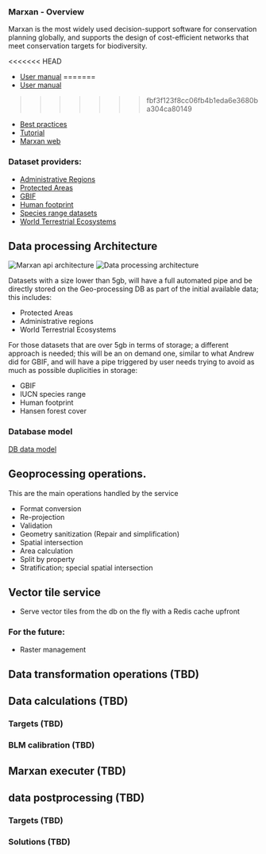 ### Marxan - Overview
Marxan is the most widely used decision-support software for conservation planning globally, and supports the design of cost-efficient networks that meet conservation targets for biodiversity.

<<<<<<< HEAD
* [User manual](https://marxansolutions.org/wp-content/uploads/2020/04/Marxan_User_Manual_2008.pdf)
=======
* [User manual](https://marxansolutions.org/wp-content/uploads/2021/02/Marxan-User-Manual_2021.pdf)
>>>>>>> fbf3f123f8cc06fb4b1eda6e3680ba304ca80149
* [Best practices](https://marxansolutions.org/wp-content/uploads/2020/04/Marxan-Good-Practices-Handbook-v2-2013.pdf)
* [Tutorial](https://marxansolutions.org/wp-content/uploads/2020/04/Tutorial.zip)
* [Marxan web](https://app.marxanweb.org/)

### Dataset providers:
* [Administrative Regions](https://d1gam3xoknrgr2.cloudfront.net/current/WDPA_WDOECM_wdpa_shp.zip)
* [Protected Areas](https://d1gam3xoknrgr2.cloudfront.net/current/WDPA_WDOECM_wdpa_shp.zip)
* [GBIF](https://api.gbif.org/v1/)
* [Human footprint](https://figshare.com/articles/Global_Human_Modification/7283087)
* [Species range datasets](https://www.iucnredlist.org/resources/spatial-data-download)
* [World Terrestrial Ecosystems](https://www.arcgis.com/home/item.html?id=140af3e5389a4afcb421ee4633d18d3a)


## Data processing Architecture
![Marxan api architecture](http://www.plantuml.com/plantuml/proxy?cache=no&src=https://raw.githubusercontent.com/Vizzuality/marxan-cloud/feature/add-new-services-processing/marxan-api-architecture.puml)
![Data processing architecture](http://www.plantuml.com/plantuml/proxy?cache=no&src=https://raw.githubusercontent.com/Vizzuality/marxan-cloud/develop/marxan-data-processing-architecture.puml)

Datasets with a size lower than 5gb, will have a full automated pipe and be directly stored on the Geo-processing DB as part of the initial available data; this includes:  
* Protected Areas 
* Administrative regions
* World Terrestrial Ecosystems  

For those datasets that are over 5gb in terms of storage; a different approach is needed; this will be an on demand one, similar to what Andrew did for GBIF, and will have a pipe triggered by user needs trying to avoid as much as possible duplicities in storage: 
* GBIF
* IUCN species range
* Human footprint 
* Hansen forest cover
### Database model
[DB data model](https://dbdiagram.io/embed/5ff8693580d742080a358e7f)


## Geoprocessing operations.

This are the main operations handled by the service
* Format conversion
* Re-projection
* Validation
* Geometry sanitization (Repair and simplification)
* Spatial intersection
* Area calculation
* Split by property
* Stratification; special spatial intersection

## Vector tile service

* Serve vector tiles from the db on the fly with a Redis cache upfront


### For the future:
* Raster management

## Data transformation operations (TBD)


## Data calculations (TBD)
### Targets (TBD)

### BLM calibration (TBD)


## Marxan executer (TBD)

## data postprocessing (TBD)
### Targets (TBD)
### Solutions (TBD)
